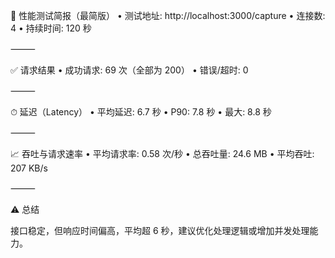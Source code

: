 🚀 性能测试简报（最简版）
• 测试地址: http://localhost:3000/capture
• 连接数: 4
• 持续时间: 120 秒

⸻

✅ 请求结果
• 成功请求: 69 次（全部为 200）
• 错误/超时: 0

⸻

⏱ 延迟（Latency）
• 平均延迟: 6.7 秒
• P90: 7.8 秒
• 最大: 8.8 秒

⸻

📈 吞吐与请求速率
• 平均请求率: 0.58 次/秒
• 总吞吐量: 24.6 MB
• 平均吞吐: 207 KB/s

⸻

⚠️ 总结

接口稳定，但响应时间偏高，平均超 6 秒，建议优化处理逻辑或增加并发处理能力。
